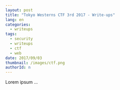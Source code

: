 ```yaml
---
layout: post
title: "Tokyo Westerns CTF 3rd 2017 - Write-ups"
lang: en
categories:
  - writeups
tags:
  - security
  - writeups
  - ctf
  - web
date: 2017/09/03
thumbnail: /images/ctf.png
authorId: n
---
```

Lorem ipsum ...
